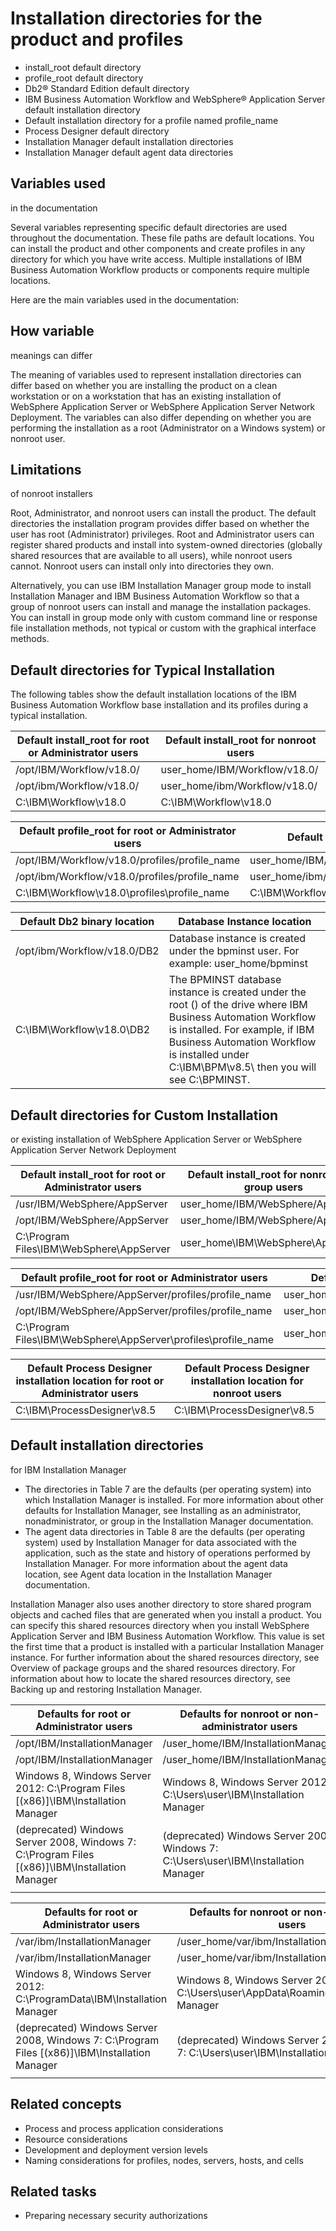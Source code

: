 # Installation directories for the product and profiles

- install\_root default
directory
- profile\_root default
directory
- Db2® Standard
Edition default directory
- IBM Business Automation Workflow and WebSphere® Application
Server default
installation directory
- Default installation
directory for a profile named profile\_name
- Process Designer
default directory
- Installation Manager default
installation directories
- Installation Manager default
agent data directories

## Variables used
in the documentation

Several variables representing specific
default directories are used throughout the documentation. These file
paths are default locations. You can install the product and other
components and create profiles in any directory for which you have
write access. Multiple installations of IBM Business Automation Workflow products
or components require multiple locations.

Here are the main
variables used in the documentation:

## How variable
meanings can differ

The meaning of variables used to represent
installation directories can differ based on whether you are installing
the product on a clean workstation or on a workstation that has an
existing installation of WebSphere Application
Server or WebSphere Application Server
Network Deployment. The variables can also differ depending on whether
you are performing the installation as a root (Administrator on a Windows system) or nonroot user.

## Limitations
of nonroot installers

Root, Administrator, and nonroot users
can install the product. The default directories the installation
program provides differ based on whether the user has root (Administrator)
privileges. Root and Administrator users can register shared products
and install into system-owned directories (globally shared resources
that are available to all users), while nonroot users cannot. Nonroot
users can install only into directories they own.

Alternatively, you can use IBM Installation
Manager group mode to install Installation Manager and IBM Business Automation Workflow so that a group of nonroot users can install
and manage the installation packages. You can install in group mode only with custom command line or
response file installation methods, not typical or custom with the graphical interface methods.

## Default directories for Typical Installation

The
following tables show the default installation locations of the IBM Business Automation Workflow base
installation and its profiles during a typical installation.

| Default install\_root for root or Administrator users   | Default install\_root for nonroot users   |
|--------------------------------------------------------|------------------------------------------|
| /opt/IBM/Workflow/v18.0/                               | user\_home/IBM/Workflow/v18.0/            |
| /opt/ibm/Workflow/v18.0/                               | user\_home/ibm/Workflow/v18.0/            |
| C:\IBM\Workflow\v18.0                                  | C:\IBM\Workflow\v18.0                    |

| Default profile\_root for root or Administrator users   | Default profile\_root for nonroot users             |
|--------------------------------------------------------|----------------------------------------------------|
| /opt/IBM/Workflow/v18.0/profiles/profile\_name          | user\_home/IBM/Workflow/v18.0/profiles/profile\_name |
| /opt/ibm/Workflow/v18.0/profiles/profile\_name          | user\_home/ibm/Workflow/v18.0/profiles/profile\_name |
| C:\IBM\Workflow\v18.0\profiles\profile\_name            | C:\IBM\Workflow\v18.0\profiles\profile\_name        |

| Default Db2 binary location   | Database Instance location                                                                                                                                                                                                                       |
|-------------------------------|--------------------------------------------------------------------------------------------------------------------------------------------------------------------------------------------------------------------------------------------------|
| /opt/ibm/Workflow/v18.0/DB2   | Database instance is created under the bpminst user. For example: user\_home/bpminst                                                                                                                                                              |
| C:\IBM\Workflow\v18.0\DB2     | The BPMINST database instance is created under the root (\) of the drive where IBM Business Automation Workflow is installed. For example, if IBM Business Automation Workflow is installed under C:\IBM\BPM\v8.5\ then you will see C:\BPMINST. |

## Default directories for Custom Installation
or existing installation of WebSphere Application
Server or WebSphere
Application Server Network Deployment

| Default install\_root for root or Administrator users   | Default install\_root for nonroot and group users   |
|--------------------------------------------------------|----------------------------------------------------|
| /usr/IBM/WebSphere/AppServer                           | user\_home/IBM/WebSphere/AppServer                  |
| /opt/IBM/WebSphere/AppServer                           | user\_home/IBM/WebSphere/AppServer                  |
| C:\Program Files\IBM\WebSphere\AppServer               | user\_home\IBM\WebSphere\AppServer                  |

| Default profile\_root for root or Administrator users           | Default profile\_root for nonroot and group users        |
|----------------------------------------------------------------|---------------------------------------------------------|
| /usr/IBM/WebSphere/AppServer/profiles/profile\_name             | user\_home/IBM/WebSphere/AppServer/profiles/profile\_name |
| /opt/IBM/WebSphere/AppServer/profiles/profile\_name             | user\_home/IBM/WebSphere/AppServer/profiles/profile\_name |
| C:\Program Files\IBM\WebSphere\AppServer\profiles\profile\_name | user\_home\IBM\WebSphere\AppServer\profiles\profile\_name |

| Default Process Designer installation location for root or Administrator users   | Default Process Designer installation location for nonroot users   |
|----------------------------------------------------------------------------------|--------------------------------------------------------------------|
| C:\IBM\ProcessDesigner\v8.5                                                      | C:\IBM\ProcessDesigner\v8.5                                        |

## Default installation directories
for IBM Installation
Manager

- The directories in Table 7 are the defaults (per
operating system) into which Installation Manager is installed. For more
information about other defaults for Installation Manager, see Installing as an administrator, nonadministrator, or group in the Installation Manager documentation.
- The agent data directories in Table 8 are the
defaults (per operating system) used by Installation Manager for data associated with
the application, such as the state and history of operations performed by Installation Manager. For more information
about the agent data location, see Agent data location in the Installation Manager documentation.

Installation Manager also uses
another directory to store shared program objects and cached files that are generated when you
install a product. You can specify this shared resources directory when you install WebSphere Application
Server and IBM Business Automation Workflow. This value is set the
first time that a product is installed with a particular Installation Manager instance. For further
information about the shared resources directory, see Overview of package groups and the shared resources directory. For
information about how to locate the shared resources directory, see Backing up and restoring Installation Manager.

| Defaults for root or Administrator users                                                        | Defaults for nonroot or non-administrator users                                     | Defaults for group mode users            |
|-------------------------------------------------------------------------------------------------|-------------------------------------------------------------------------------------|------------------------------------------|
| /opt/IBM/InstallationManager                                                                    | /user\_home/IBM/InstallationManager                                                  | /user\_home/IBM/InstallationManager\_Group |
| /opt/IBM/InstallationManager                                                                    | /user\_home/IBM/InstallationManager                                                  | /user\_home/IBM/InstallationManager\_Group |
| Windows 8, Windows Server 2012:   C:\Program Files [(x86)]\IBM\Installation Manager             | Windows 8, Windows Server 2012: C:\Users\user\IBM\Installation Manager              | Not available.                           |
| (deprecated)  Windows Server 2008, Windows 7: C:\Program Files [(x86)]\IBM\Installation Manager | (deprecated) Windows Server 2008, Windows 7: C:\Users\user\IBM\Installation Manager | Not available.                           |
|                                                                                                 |                                                                                     |                                          |

| Defaults for root or Administrator users                                                       | Defaults for nonroot or non-administrator users                                        | Defaults for group mode users                |
|------------------------------------------------------------------------------------------------|----------------------------------------------------------------------------------------|----------------------------------------------|
| /var/ibm/InstallationManager                                                                   | /user\_home/var/ibm/InstallationManager                                                 | /user\_home/var/ibm/InstallationManager\_Group |
| /var/ibm/InstallationManager                                                                   | /user\_home/var/ibm/InstallationManager                                                 | /user\_home/var/ibm/InstallationManager\_Group |
| Windows 8, Windows Server 2012:   C:\ProgramData\IBM\Installation Manager                      | Windows 8, Windows Server 2012: C:\Users\user\AppData\Roaming\IBM\Installation Manager | Not available.                               |
| (deprecated) Windows Server 2008, Windows 7: C:\Program Files [(x86)]\IBM\Installation Manager | (deprecated) Windows Server 2008, Windows 7: C:\Users\user\IBM\Installation Manager    | Not available.                               |
|                                                                                                |                                                                                        |                                              |

## Related concepts

- Process and process application considerations
- Resource considerations
- Development and deployment version levels
- Naming considerations for profiles, nodes, servers, hosts, and cells

## Related tasks

- Preparing necessary security authorizations